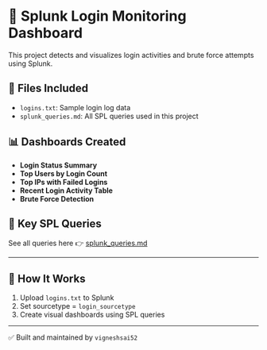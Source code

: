 # 🔐 Splunk Login Monitoring Dashboard

This project detects and visualizes login activities and brute force attempts using Splunk.

## 📁 Files Included
- `logins.txt`: Sample login log data
- `splunk_queries.md`: All SPL queries used in this project

## 📊 Dashboards Created
- **Login Status Summary**
- **Top Users by Login Count**
- **Top IPs with Failed Logins**
- **Recent Login Activity Table**
- **Brute Force Detection**

## 🧠 Key SPL Queries
See all queries here 👉 [splunk_queries.md](./splunk_queries.md)

---

## 🚀 How It Works
1. Upload `logins.txt` to Splunk
2. Set sourcetype = `login_sourcetype`
3. Create visual dashboards using SPL queries

---

✅ Built and maintained by `vigneshsai52`
